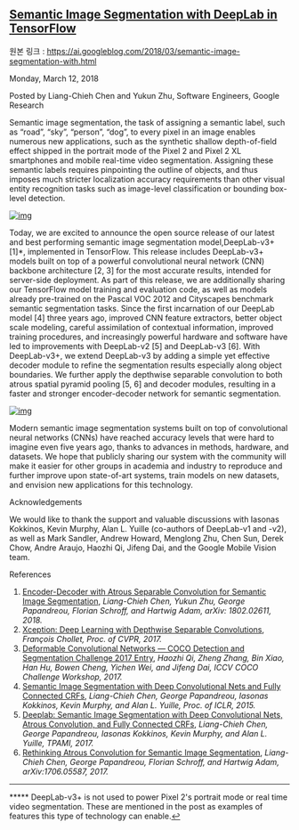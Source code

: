 

## [Semantic Image Segmentation with DeepLab in TensorFlow](http://ai.googleblog.com/2018/03/semantic-image-segmentation-with.html)

원본 링크 : https://ai.googleblog.com/2018/03/semantic-image-segmentation-with.html

Monday, March 12, 2018

Posted by Liang-Chieh Chen and Yukun Zhu, Software Engineers, Google Research

Semantic image segmentation, the task of assigning a semantic label, such as “road”, “sky”, “person”, “dog”, to every pixel in an image enables numerous new applications, such as the synthetic shallow depth-of-field effect shipped in the portrait mode of the Pixel 2 and Pixel 2 XL smartphones and mobile real-time video segmentation. Assigning these semantic labels requires pinpointing the outline of objects, and thus imposes much stricter localization accuracy requirements than other visual entity recognition tasks such as image-level classification or bounding box-level detection.

[![img](https://2.bp.blogspot.com/-meO7Y3kMxSg/WqMOKHbslrI/AAAAAAAACd8/ETeZFnYylbYylXwhCtivPTsZ9vaWYikSwCLcBGAs/s640/image1.png)](https://2.bp.blogspot.com/-meO7Y3kMxSg/WqMOKHbslrI/AAAAAAAACd8/ETeZFnYylbYylXwhCtivPTsZ9vaWYikSwCLcBGAs/s1600/image1.png)

Today, we are excited to announce the open source release of our latest and best performing semantic image segmentation model,DeepLab-v3+[1]*, implemented in TensorFlow. This release includes DeepLab-v3+ models built on top of a powerful convolutional neural network (CNN) backbone architecture [2, 3] for the most accurate results, intended for server-side deployment. As part of this release, we are additionally sharing our TensorFlow model training and evaluation code, as well as models already pre-trained on the Pascal VOC 2012 and Cityscapes benchmark semantic segmentation tasks. Since the first incarnation of our DeepLab model [4] three years ago, improved CNN feature extractors, better object scale modeling, careful assimilation of contextual information, improved training procedures, and increasingly powerful hardware and software have led to improvements with DeepLab-v2 [5] and DeepLab-v3 [6]. With DeepLab-v3+, we extend DeepLab-v3 by adding a simple yet effective decoder module to refine the segmentation results especially along object boundaries. We further apply the depthwise separable convolution to both atrous spatial pyramid pooling [5, 6] and decoder modules, resulting in a faster and stronger encoder-decoder network for semantic segmentation.

[![img](https://2.bp.blogspot.com/-gxnbZ9w2Dro/WqMOQTJ_zzI/AAAAAAAACeA/dyLgkY5TnFEf2j6jyXDXIDWj_wrbHhteQCLcBGAs/s640/image2.png)](https://2.bp.blogspot.com/-gxnbZ9w2Dro/WqMOQTJ_zzI/AAAAAAAACeA/dyLgkY5TnFEf2j6jyXDXIDWj_wrbHhteQCLcBGAs/s1600/image2.png)

Modern semantic image segmentation systems built on top of convolutional neural networks (CNNs) have reached accuracy levels that were hard to imagine even five years ago, thanks to advances in methods, hardware, and datasets. We hope that publicly sharing our system with the community will make it easier for other groups in academia and industry to reproduce and further improve upon state-of-art systems, train models on new datasets, and envision new applications for this technology.

Acknowledgements

We would like to thank the support and valuable discussions with Iasonas Kokkinos, Kevin Murphy, Alan L. Yuille (co-authors of DeepLab-v1 and -v2), as well as Mark Sandler, Andrew Howard, Menglong Zhu, Chen Sun, Derek Chow, Andre Araujo, Haozhi Qi, Jifeng Dai, and the Google Mobile Vision team. 

References

1. [Encoder-Decoder with Atrous Separable Convolution for Semantic Image Segmentation](https://arxiv.org/abs/1802.02611), *Liang-Chieh Chen, Yukun Zhu, George Papandreou, Florian Schroff, and Hartwig Adam, arXiv: 1802.02611, 2018.*
2. [Xception: Deep Learning with Depthwise Separable Convolutions](https://arxiv.org/abs/1610.02357), *François Chollet, Proc. of CVPR, 2017.*
3. [Deformable Convolutional Networks — COCO Detection and Segmentation Challenge 2017 Entry](http://presentations.cocodataset.org/COCO17-Detect-MSRA.pdf), *Haozhi Qi, Zheng Zhang, Bin Xiao, Han Hu, Bowen Cheng, Yichen Wei, and Jifeng Dai, ICCV COCO Challenge Workshop, 2017.*
4. [Semantic Image Segmentation with Deep Convolutional Nets and Fully Connected CRFs](https://arxiv.org/abs/1412.7062), *Liang-Chieh Chen, George Papandreou, Iasonas Kokkinos, Kevin Murphy, and Alan L. Yuille, Proc. of ICLR, 2015.*
5. [Deeplab: Semantic Image Segmentation with Deep Convolutional Nets, Atrous Convolution, and Fully Connected CRFs](https://arxiv.org/abs/1606.00915), *Liang-Chieh Chen, George Papandreou, Iasonas Kokkinos, Kevin Murphy, and Alan L. Yuille, TPAMI, 2017.*
6. [Rethinking Atrous Convolution for Semantic Image Segmentation](https://arxiv.org/abs/1706.05587), *Liang-Chieh Chen, George Papandreou, Florian Schroff, and Hartwig Adam, arXiv:1706.05587, 2017.*

------


***** DeepLab-v3+ is not used to power Pixel 2's portrait mode or real time video segmentation. These are mentioned in the post as examples of features this type of technology can enable.[↩](https://ai.googleblog.com/2018/03/semantic-image-segmentation-with.html#top1)

